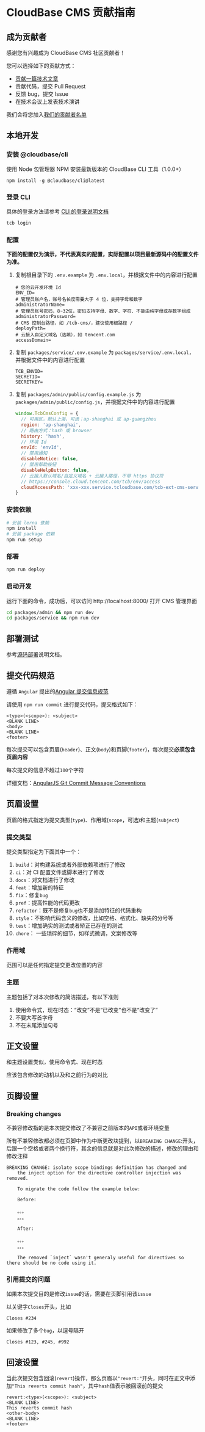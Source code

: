 # CloudBase CMS 贡献指南

## 成为贡献者

感谢您有兴趣成为 CloudBase CMS 社区贡献者！

您可以选择如下的贡献方式：

- [贡献一篇技术文章](./community/posts/README.md)
- 贡献代码，提交 Pull Request
- 反馈 bug，提交 Issue
- 在技术会议上发表技术演讲

我们会将您加入[我们的贡献者名单](https://github.com/TencentCloudBase/cloudbase-extensions-cms)

## 本地开发

### 安装 @cloudbase/cli

使用 Node 包管理器 NPM 安装最新版本的 CloudBase CLI 工具（1.0.0+）

```
npm install -g @cloudbase/cli@latest
```

### 登录 CLI

具体的登录方法请参考 [CLI 的登录说明文档](https://docs.cloudbase.net/cli-v1/login.html)

```bash
tcb login
```

### 配置

**下面的配置仅为演示，不代表真实的配置，实际配置以项目最新源码中的配置文件为准。**

1. 复制根目录下的 `.env.example` 为 `.env.local`，并根据文件中的内容进行配置

   ```
   # 您的云开发环境 Id
   ENV_ID=
   # 管理员账户名，账号名长度需要大于 4 位，支持字母和数字
   administratorName=
   # 管理员账号密码，8~32位，密码支持字母、数字、字符、不能由纯字母或存数字组成
   administratorPassword=
   # CMS 控制台路径，如 /tcb-cms/，建议使用根路径 /
   deployPath=
   # 云接入自定义域名（选填），如 tencent.com
   accessDomain=
   ```

2. 复制 `packages/service/.env.example` 为 `packages/service/.env.local`，并根据文件中的内容进行配置

   ```
   TCB_ENVID=
   SECRETID=
   SECRETKEY=
   ```

3. 复制 `packages/admin/public/config.example.js` 为 `packages/admin/public/config.js`，并根据文件中的内容进行配置

   ```js
   window.TcbCmsConfig = {
     // 可用区，默认上海，可选：ap-shanghai 或 ap-guangzhou
     region: 'ap-shanghai',
     // 路由方式：hash 或 browser
     history: 'hash',
     // 环境 Id
     envId: 'envId',
     // 禁用通知
     disableNotice: false,
     // 禁用帮助按钮
     disableHelpButton: false,
     // 云接入默认域名/自定义域名 + 云接入路径，不带 https 协议符
     // https://console.cloud.tencent.com/tcb/env/access
     cloudAccessPath: 'xxx-xxx.service.tcloudbase.com/tcb-ext-cms-service',
   }
   ```

### 安装依赖

```bash
# 安装 lerna 依赖
npm install
# 安装 package 依赖
npm run setup
```

### 部署

```bash
npm run deploy
```

### 启动开发

运行下面的命令，成功后，可以访问 http://localhost:8000/ 打开 CMS 管理界面

```bash
cd packages/admin && npm run dev
cd packages/service && npm run dev
```

## 部署测试

参考[源码部署](https://docs.cloudbase.net/cms/install/source.html)说明文档。

## 提交代码规范

遵循 `Angular` 提出的[Angular 提交信息规范](https://github.com/angular/angular/blob/22b96b9/CONTRIBUTING.md#-commit-message-guidelines)

请使用 `npm run commit` 进行提交代码，提交格式如下：

    <type>(<scope>): <subject>
    <BLANK LINE>
    <body>
    <BLANK LINE>
    <footer>

每次提交可以包含页眉(`header`)、正文(`body`)和页脚(`footer`)，每次提交**必须包含页眉内容**

每次提交的信息不超过`100`个字符

详细文档：[AngularJS Git Commit Message Conventions](https://docs.google.com/document/d/1QrDFcIiPjSLDn3EL15IJygNPiHORgU1_OOAqWjiDU5Y/edit#)

## 页眉设置

页眉的格式指定为提交类型(`type`)、作用域(`scope`，可选)和主题(`subject`)

### 提交类型

提交类型指定为下面其中一个：

1. `build`：对构建系统或者外部依赖项进行了修改
2. `ci`：对 CI 配置文件或脚本进行了修改
3. `docs`：对文档进行了修改
4. `feat`：增加新的特征
5. `fix`：修复`bug`
6. `pref`：提高性能的代码更改
7. `refactor`：既不是修复`bug`也不是添加特征的代码重构
8. `style`：不影响代码含义的修改，比如空格、格式化、缺失的分号等
9. `test`：增加确实的测试或者矫正已存在的测试
10. `chore`： 一些琐碎的细节，如样式微调，文案修改等

### 作用域

范围可以是任何指定提交更改位置的内容

### 主题

主题包括了对本次修改的简洁描述，有以下准则

1. 使用命令式，现在时态：“改变”不是“已改变”也不是“改变了”
2. 不要大写首字母
3. 不在末尾添加句号

## 正文设置

和主题设置类似，使用命令式、现在时态

应该包含修改的动机以及和之前行为的对比

## 页脚设置

### Breaking changes

不兼容修改指的是本次提交修改了不兼容之前版本的`API`或者环境变量

所有不兼容修改都必须在页脚中作为中断更改块提到，以`BREAKING CHANGE`:开头，后跟一个空格或者两个换行符，其余的信息就是对此次修改的描述，修改的理由和修改注释

    BREAKING CHANGE: isolate scope bindings definition has changed and
        the inject option for the directive controller injection was removed.

        To migrate the code follow the example below:

        Before:

        。。。
        。。。

        After:

        。。。
        。。。

        The removed `inject` wasn't generaly useful for directives so there should be no code using it.

### 引用提交的问题

如果本次提交目的是修改`issue`的话，需要在页脚引用该`issue`

以关键字`Closes`开头，比如

    Closes #234

如果修改了多个`bug`，以逗号隔开

    Closes #123, #245, #992

## 回滚设置

当此次提交包含回滚(`revert`)操作，那么页眉以`"revert:"`开头，同时在正文中添加`"This reverts commit hash"`，其中`hash`值表示被回滚前的提交

    revert:<type>(<scope>): <subject>
    <BLANK LINE>
    This reverts commit hash
    <other-body>
    <BLANK LINE>
    <footer>
